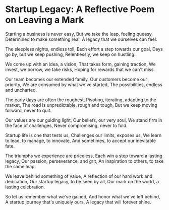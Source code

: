 # Startup Legacy: A Reflective Poem on Leaving a Mark

Starting a business is never easy,
But we take the leap, feeling queasy,
Determined to make something real,
A legacy that we ourselves can feel.

The sleepless nights, endless toil,
Each effort a step towards our goal,
Days go by, but we keep pushing,
Relentlessly, we keep on hustling.

We come up with an idea, a vision,
That takes form, gaining traction,
We invest, we borrow, we take risks,
Hoping for rewards that we can't miss.

Our team becomes our extended family,
Our customers become our priority,
We are consumed by what we've started,
The possibilities, endless and uncharted.

The early days are often the roughest,
Pivoting, iterating, adapting to the market,
The road is unpredictable, rough and tough,
But we keep moving forward, never to quit.

Our values are our guiding light,
Our beliefs, our very soul,
We stand firm in the face of challenges,
Never compromising, never to fold.

Startup life is one that tests us,
Challenges our limits, exposes us,
We learn to lead, to manage, to innovate,
And sometimes, to accept our inevitable fate.

The triumphs we experience are priceless,
Each win a step toward a lasting legacy,
Our passion, perseverance, and grit,
An inspiration to others, to take the same leap.

We leave behind something of value,
A reflection of our hard work and dedication,
Our startup legacy, to be seen by all,
Our mark on the world, a lasting celebration.

So let us remember what we've gained,
And honor what we've left behind,
A startup journey that's uniquely ours,
A legacy that will forever shine.